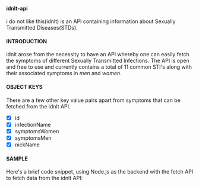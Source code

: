 #### idnlt-api
i do not like this(idnlt) is an API containing information about Sexually Transmitted Diseases(STDs).

#### INTRODUCTION
idnlt arose from the necessity to have an API whereby one can easily fetch the symptoms of different Sexually Transmitted Infections. The API is open and free to use and currently contains a total of 11 common STI's along with their associated symptoms in *men* and *women*.

#### OBJECT KEYS
There are a few other key value pairs apart from symptoms that can be fetched from the idnlt API.

- [x] id
- [x] infectionName
- [x] symptomsWomen
- [x] symptomsMen
- [x] nickName

#### SAMPLE 
Here's a brief code snippet, using Node.js as the backend with the fetch API to fetch data from the idnlt API:


